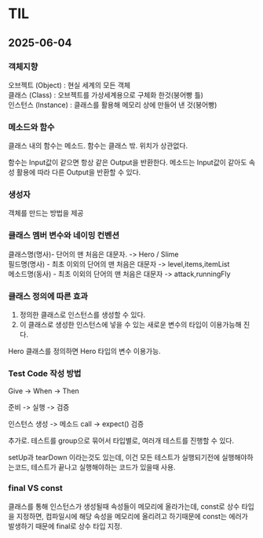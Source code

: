 # TIL

## 2025-06-04 


### 객체지향

오브젝트 (Object) : 현실 세계의 모든 객체    
클래스 (Class) : 오브젝트를 가상세계용으로 구체화 한것(붕어빵 틀)    
인스턴스 (Instance) : 클래스를 활용해 메모리 상에 만들어 낸 것(붕어빵)    

### 메소드와 함수

클래스 내의 함수는 메소드.
함수는 클래스 밖. 위치가 상관없다.

함수는 Input값이 같으면 항상 같은 Output을 반환한다.
메소드는 Input값이 같아도 속성 활용에 따라 다른 Output을 반환할 수 있다.

### 생성자

객체를 만드는 방법을 제공

### 클래스 멤버 변수와 네이밍 컨벤션

클래스명(명사)- 단어의 맨 처음은 대문자. -> Hero / Slime    
필드명(명사) - 최초 이외의 단어의 맨 처음은 대문자 -> level,items,itemList    
메소드명(동사) - 최초 이외의 단어의 맨 처음은 대문자 -> attack,runningFly    

### 클래스 정의에 따른 효과

1. 정의한 클래스로 인스턴스를 생성할 수 있다.
2. 이 클래스로 생성한 인스턴스에 넣을 수 있는 새로운 변수의 타입이 이용가능해 진다.

Hero 클래스를 정의하면 Hero 타입의 변수 이용가능.


### Test Code 작성 방법

Give -> When -> Then    

준비 -> 실행 -> 검증    

인스턴스 생성 -> 메소드 call -> expect() 검증    

추가로.
테스트를 group으로 묶어서 타입별로, 여러개 테스트를 진행할 수 있다.

setUp과 tearDown 이라는것도 있는데,
이건 모든 테스트가 실행되기전에 실행해야하는코드, 테스트가 끝나고 실행해야하는 코드가 있을때 사용.

### final VS const

클래스를 통해 인스턴스가 생성될때 속성들이 메모리에 올라가는데,
const로 상수 타입을 지정하면, 컴파일시에 해당 속성을 메모리에 올리려고 하기때문에 const는 에러가 발생하기 때문에 final로 상수 타입 지정.






